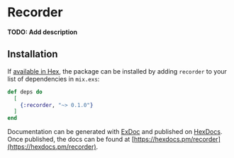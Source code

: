 # Recorder

**TODO: Add description**

## Installation

If [available in Hex](https://hex.pm/docs/publish), the package can be installed
by adding `recorder` to your list of dependencies in `mix.exs`:

```elixir
def deps do
  [
    {:recorder, "~> 0.1.0"}
  ]
end
```

Documentation can be generated with [ExDoc](https://github.com/elixir-lang/ex_doc)
and published on [HexDocs](https://hexdocs.pm). Once published, the docs can
be found at [https://hexdocs.pm/recorder](https://hexdocs.pm/recorder).

